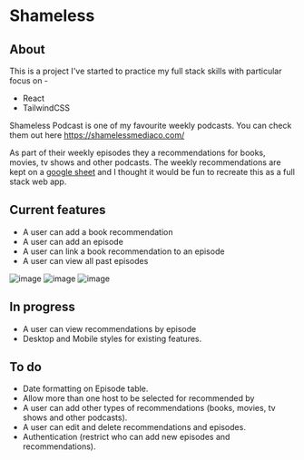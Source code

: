 # Shameless

## About 
This is a project I've started to practice my full stack skills with particular focus on -

* React
* TailwindCSS 

Shameless Podcast is one of my favourite weekly podcasts. You can check them out here https://shamelessmediaco.com/ 

As part of their weekly episodes they a recommendations for books, movies, tv shows and other podcasts. The weekly recommendations are kept on a [google sheet](https://docs.google.com/spreadsheets/d/1SHDCM3D03X47IpPenKLboTeDaoaPspGS6IrDv0GqChA/edit#gid=334302862) and I thought it would be fun to recreate this as a full stack web app. 

## Current features
* A user can add a book recommendation
* A user can add an episode
* A user can link a book recommendation to an episode  
* A user can view all past episodes

![image](https://user-images.githubusercontent.com/93626609/159834189-18e98b89-faa1-4ec7-b888-ac3dd5e4db5b.png)
![image](https://user-images.githubusercontent.com/93626609/159834205-e1e2e26f-87c8-49bf-90d1-510da51c045c.png)
![image](https://user-images.githubusercontent.com/93626609/159834214-c386fd84-3e1f-4442-aff6-8dc2ba93b985.png)


## In progress
* A user can view recommendations by episode 
* Desktop and Mobile styles for existing features.

## To do
* Date formatting on Episode table.
* Allow more than one host to be selected for recommended by
* A user can add other types of recommendations (books, movies, tv shows and other podcasts).
* A user can edit and delete recommendations and episodes.
* Authentication (restrict who can add new episodes and recommendations).



